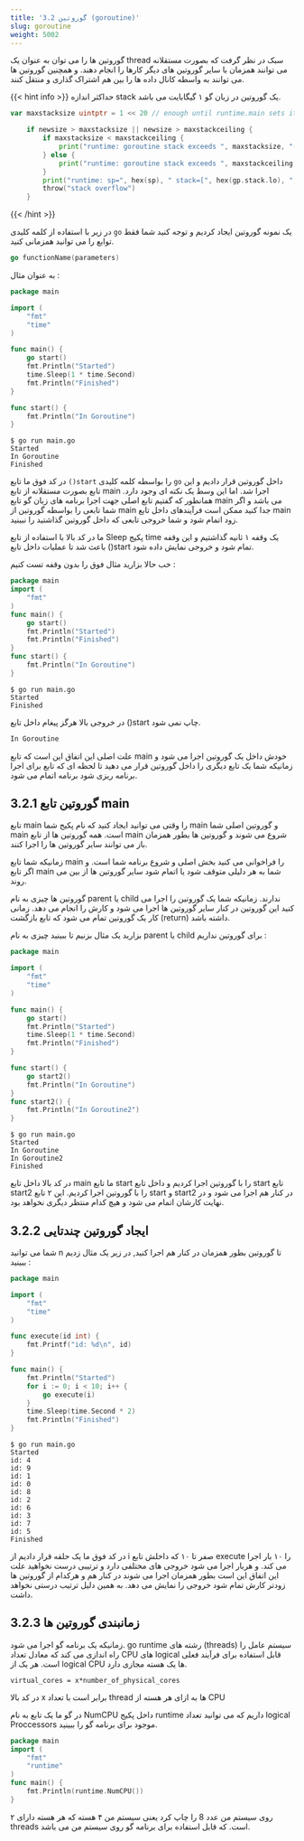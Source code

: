 ```yaml
---
title: '3.2 گوروتین (goroutine)'
slug: goroutine
weight: 5002
---
```


گوروتین ها را می توان به عنوان یک thread سبک در نظر گرفت که بصورت مستقلانه می توانند همزمان با سایر گوروتین های دیگر کارها را انجام دهند. و همچنین گوروتین ها می توانند به واسطه کانال داده ها را بین هم اشتراک گذاری و منتقل کنند.

{{< hint info >}}
حداکثر اندازه stack یک گوروتین در زبان گو ۱ گیگابایت می باشد.

```go
var maxstacksize uintptr = 1 << 20 // enough until runtime.main sets it for real

	if newsize > maxstacksize || newsize > maxstackceiling {
		if maxstacksize < maxstackceiling {
			print("runtime: goroutine stack exceeds ", maxstacksize, "-byte limit\n")
		} else {
			print("runtime: goroutine stack exceeds ", maxstackceiling, "-byte limit\n")
		}
		print("runtime: sp=", hex(sp), " stack=[", hex(gp.stack.lo), ", ", hex(gp.stack.hi), "]\n")
		throw("stack overflow")
	}
```

{{< /hint >}}


در زیر با استفاده از کلمه کلیدی `go` یک نمونه گوروتین ایجاد کردیم و توجه کنید شما فقط توابع را می توانید همزمانی کنید.

```go
go functionName(parameters)
```

به عنوان مثال :

```go
package main

import (
    "fmt"
    "time"
)

func main() {
    go start()
    fmt.Println("Started")
    time.Sleep(1 * time.Second)
    fmt.Println("Finished")
}

func start() {
    fmt.Println("In Goroutine")
}
```

```shell
$ go run main.go
Started
In Goroutine
Finished
```


در کد فوق ما تابع `()start` را بواسطه کلمه کلیدی `go` داخل گوروتین قرار دادیم و این تابع بصورت مستقلانه از تابع main اجرا شد. اما این وسط یک نکته ای وجود دارد. همانطور که گفتیم تابع اصلی جهت اجرا برنامه های زبان گو تابع main می باشد و اگر شما تابعی را بواسطه گوروتین از main جدا کنید ممکن است فرآیندهای داخل تابع main زود اتمام شود و شما خروجی تابعی که داخل گوروتین گذاشتید را نبینید.

ما در کد بالا با استفاده از تابع Sleep پکیج time یک وقفه ۱ ثانیه گذاشتیم و این وقفه باعث شد تا عملیات داخل تابع ()start تمام شود و خروجی نمایش داده شود.


خب حالا بزارید مثال فوق را بدون وقفه تست کنیم :

```go
package main
import (
    "fmt"
)
func main() {
    go start()
    fmt.Println("Started")
    fmt.Println("Finished")
}
func start() {
    fmt.Println("In Goroutine")
}
```

```shell
$ go run main.go
Started
Finished
```

در خروجی بالا هرگز پیغام داخل تابع ()start چاپ نمی شود.

```go
In Goroutine
```

علت اصلی این اتفاق این است که تابع main خودش داخل یک گوروتین اجرا می شود و زمانیکه شما یک تابع دیگری را داخل گوروتین قرار می دهید تا لحظه ای که تابع برای اجرا برنامه ریزی شود برنامه اتمام می شود.

## 3.2.1 گوروتین تابع main

تابع main را وقتی می توانید ایجاد کنید که نام پکیج شما main و گوروتین اصلی شما main است. همه گوروتین ها از تابع main شروع می شوند و گوروتین ها بطور همزمان باز می توانند سایر گوروتین ها را اجرا کنند.

زمانیکه شما تابع main را فراخوانی می کنید بخش اصلی و شروع برنامه شما است. و اگر تابع main شما به هر دلیلی متوقف شود یا اتمام شود سایر گوروتین ها از بین می روند.

گوروتین ها چیزی به نام parent یا child ندارند. زمانیکه شما یک گوروتین را اجرا می کنید این گوروتین در کنار سایر گوروتین ها اجرا می شود و کارش را انجام می دهد. زمانی کار یک گوروتین تمام می شود که تابع بازگشت (return) داشته باشد.

بزارید یک مثال بزنیم تا ببینید چیزی به نام parent یا child برای گوروتین نداریم :

```go
package main

import (
    "fmt"
    "time"
)

func main() {
    go start()
    fmt.Println("Started")
    time.Sleep(1 * time.Second)
    fmt.Println("Finished")
}

func start() {
    go start2()
    fmt.Println("In Goroutine")
}
func start2() {
    fmt.Println("In Goroutine2")
}
```

```shell
$ go run main.go
Started
In Goroutine
In Goroutine2
Finished
```

در کد بالا داخل تابع main ما تابع start را با گوروتین اجرا کردیم و داخل تابع start تابع start2 را با گوروتین اجرا کردیم. این ۲ تابع start و start2 در کنار هم اجرا می شود و در نهایت کارشان اتمام می شود و هیچ کدام منتظر دیگری نخواهد بود.

## 3.2.2 ایجاد گوروتین چندتایی

شما می توانید n تا گوروتین بطور همزمان در کنار هم اجرا کنید, در زیر یک مثال زدیم ببینید :

```go
package main

import (
    "fmt"
    "time"
)

func execute(id int) {
    fmt.Printf("id: %d\n", id)
}

func main() {
    fmt.Println("Started")
    for i := 0; i < 10; i++ {
        go execute(i)
    }
    time.Sleep(time.Second * 2)
    fmt.Println("Finished")
}
```

```shell
$ go run main.go
Started
id: 4
id: 9
id: 1
id: 0
id: 8
id: 2
id: 6
id: 3
id: 7
id: 5
Finished
```

در کد فوق ما یک حلقه قرار دادیم از i صفر تا ۱۰ که داخلش تابع execute را ۱۰ بار اجرا می کند. و هربار اجرا می شود خروجی های مختلفی دارد و ترتیبی درست نخواهید علت این اتفاق این است بطور همزمان اجرا می شوند در کنار هم و هرکدام از گوروتین ها زودتر کارش تمام شود خروجی را نمایش می دهد. به همین دلیل ترتیب درستی نخواهد داشت.

## 3.2.3 زمانبندی گوروتین ها

زمانیکه یک برنامه گو اجرا می شود. go runtime رشته های (threads) سیستم عامل را راه اندازی می کند که معادل تعداد CPU های logical قابل استفاده برای فرآیند فعلی است. هر یک از logical CPU ها یک هسته مجازی دارد.

```shell
virtual_cores = x*number_of_physical_cores
```

در کد بالا x برابر است با تعداد thread ها به ازای هر هسته از CPU

در گو ما یک تابع به نام NumCPU داخل پکیج runtime داریم که می توانید تعداد logical Proccessors موجود برای برنامه گو را ببینید.

```go
package main
import (
    "fmt"
    "runtime"
)
func main() {
    fmt.Println(runtime.NumCPU())
}
```

روی سیستم من عدد 8 را چاپ کرد یعنی سیستم من ۴ هسته که هر هسته دارای ۲ threads است. که قابل استفاده برای برنامه گو روی سیستم من می باشد.




